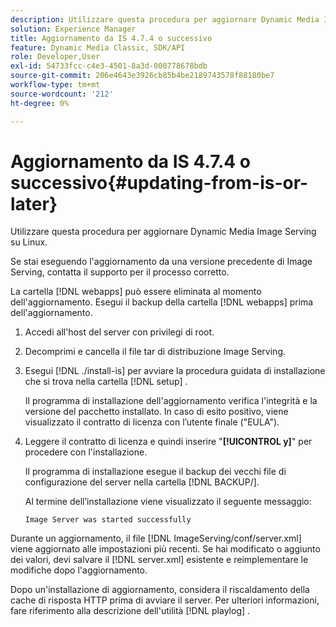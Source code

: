 ```yaml
---
description: Utilizzare questa procedura per aggiornare Dynamic Media Image Serving su Linux.
solution: Experience Manager
title: Aggiornamento da IS 4.7.4 o successivo
feature: Dynamic Media Classic, SDK/API
role: Developer,User
exl-id: 54733fcc-c4e3-4501-8a3d-000778678bdb
source-git-commit: 206e4643e3926cb85b4be2189743578f88180be7
workflow-type: tm+mt
source-wordcount: '212'
ht-degree: 0%

---
```


# Aggiornamento da IS 4.7.4 o successivo{#updating-from-is-or-later}

Utilizzare questa procedura per aggiornare Dynamic Media Image Serving su Linux.

Se stai eseguendo l&#39;aggiornamento da una versione precedente di Image Serving, contatta il supporto per il processo corretto.

La cartella [!DNL webapps] può essere eliminata al momento dell&#39;aggiornamento. Esegui il backup della cartella [!DNL webapps] prima dell&#39;aggiornamento.

1. Accedi all&#39;host del server con privilegi di root.
1. Decomprimi e cancella il file tar di distribuzione Image Serving.
1. Esegui [!DNL ./install-is] per avviare la procedura guidata di installazione che si trova nella cartella [!DNL setup] .

   Il programma di installazione dell&#39;aggiornamento verifica l&#39;integrità e la versione del pacchetto installato. In caso di esito positivo, viene visualizzato il contratto di licenza con l’utente finale (&quot;EULA&quot;).
1. Leggere il contratto di licenza e quindi inserire &quot;**[!UICONTROL y]**&quot; per procedere con l&#39;installazione.

   Il programma di installazione esegue il backup dei vecchi file di configurazione del server nella cartella [!DNL BACKUP/].

   Al termine dell’installazione viene visualizzato il seguente messaggio:

   `Image Server was started successfully`

Durante un aggiornamento, il file [!DNL ImageServing/conf/server.xml] viene aggiornato alle impostazioni più recenti. Se hai modificato o aggiunto dei valori, devi salvare il [!DNL server.xml] esistente e reimplementare le modifiche dopo l&#39;aggiornamento.

Dopo un&#39;installazione di aggiornamento, considera il riscaldamento della cache di risposta HTTP prima di avviare il server. Per ulteriori informazioni, fare riferimento alla descrizione dell&#39;utilità [!DNL playlog] .
